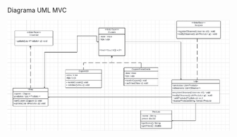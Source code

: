 Diagrama UML MVC


<img src="../img/MVC_loja.png" alt="Diagrama de Classe UML" style="zoom: 150%;" />
